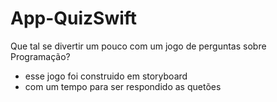 # App-QuizSwift

Que tal se divertir um pouco com um jogo de perguntas sobre Programação?

- esse jogo foi construido em storyboard
- com um tempo para ser respondido as quetões

